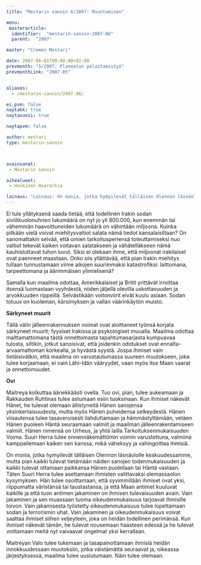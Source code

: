 ```yaml
---
title: "Mestarin sanoin 6/2007: Muuntuminen"

menu:
 masterarticle:
  identifier:  "mestarin-sanoin-2007-06"
  parent:  "2007"

master: "Cremen Mestari"

date: 2007-06-01T00:00:00+02:00
prevmonth: "5/2007: Planeetan pelastamistyö"
prevmonthLink: "2007-05"


aliases:
  - /mestarin-sanoin/2007-06/

ei_pvm: false
naytakk: true
naytavuosi: true

naytapvm: false

author: mestari
type: mestarin-sanoin



avainsanat:
 - Mestarin sanoin

aihealueet:
 - Henkinen Hierarkia

lainaus: "Lainaus: On monia, jotka hymyilevät tälläisen Olennon läsnäololle keskuudessamme, mutta pian kaikki tulevat tietämään näiden sanojen todenmukaisuuden ja kaikki tulevat ottamaan paikkansa Hänen puolellaan tai Häntä vastaan. Täten Suuri Herra tulee asettamaan ihmisten valittavaksi olemassaolon kysymyksen.."
---
```

<p>Ei tule yllätyksenä saada tietää, että todellinen Irakin sodan siviilikuolonuhrien lukumäärä on nyt jo yli 800.000, kun enemmän tai vähemmän haavoittuneiden lukumäärä on vähintään miljoona. Kuinka pitkään vielä voivat miehitysvaltiot salata nämä tiedot kansalaisiltaan? On sanomattakin selvää, että omien tarkoitusperiensä toteuttamiseksi nuo valtiot tekevät kaiken voitavan salatakseen ja vähätelläkseen nämä kauhistuttavat tuhon luvut. Siksi ei olekaan ihme, että miljoonat irakilaiset ovat paenneet maastaan. Onko siis yllättävää, että pian Irakin miehitys tullaan tunnustamaan viime aikojen suurimmaksi katastrofiksi: laittomana, tarpeettomana ja äärimmäisen ylimielisenä?</p>
<p>Samalla kun maailma odottaa, Amerikkalaiset ja Britit yrittävät irroittaa itsensä luomastaan vyyhdestä, niiden jäljellä olevilla uskottavuuden ja arvokkuuden rippeillä. Selvästikään voitonviirit eivät kuulu asiaan. Sodan totuus on kuoleman, kärsimyksen ja vallan väärinkäytön muisto.</p>
<p><strong>Särkyneet muurit</strong></p>
<p>Tällä välin jälleenrakennuksen voimat ovat aloittaneet työnsä korjata särkyneet muurit; fyysiset Irakissa ja psykologiset muualla. Maailma odottaa malttamattomana tästä onnettomasta tapahtumasarjasta kumpuavaa tulosta, siltikin, jotkut sanoisivat, että joidenkin odotukset ovat ennalta-arvaamattoman korkealla, ja hyvästä syystä. Jospa ihmiset vain tietäisivätkin, että maailma on varustautumassa suureen muutokseen, joka tulee korjaamaan, ei vain Lähi-Idän vääryydet, vaan myös itse Maan vaarat ja onnettomuudet.</p>
<p><strong>Ovi</strong></p>
<p>Maitreya kolkuttaa äänekkäästi ovella. Tuo ovi, pian, tulee aukeamaan ja Rakkauden Ruhtinas tulee astumaan esiin tuoksinaan. Kun ihmiset näkevät Hänet, he tulevat olemaan ällistyneitä Hänen sanojensa yksinkertaisuudesta, mutta myös Hänen puheidensa selkeydestä. Hänen viisautensa tulee tasaveroisesti ilahduttamaan ja hämmästyttämään, vetäen Hänen puoleen Häntä seuraamaan valmiit ja maailman jälleenrakentamiseen valmiit. Hänen nimensä on Urheus, ja yhtä lailla Tarkoituksenmukaisuuden Voima. Suuri Herra tulee ennennäkemättömin voimin varustettuna, valmiina kamppailemaan kaiken sen kanssa, mikä väheksyy ja vahingoittaa ihmisiä.</p>
<p>On monia, jotka hymyilevät tälläisen Olennon läsnäololle keskuudessamme, mutta pian kaikki tulevat tietämään näiden sanojen todenmukaisuuden ja kaikki tulevat ottamaan paikkansa Hänen puolellaan tai Häntä vastaan. Täten Suuri Herra tulee asettamaan ihmisten valittavaksi olemassaolon kysymyksen. Hän tulee osoittamaan, että syvimmillään ihmiset ovat yksi, riippumatta väristänsä tai taustastansa, ja että Maan antimet kuuluvat kaikille ja että tuon antimen jakaminen on ihmisen tulevaisuuden avain. Vain jakaminen ja sen muassaan tuoma oikeudenmukaisuus tarjoavat ihmisille toivon. Vain jakamisesta työstetty oikeudenmukaisuus tulee lopettamaan sodan ja terrorismin uhat. Vain jakaminen ja oikeudenmukaisuus voivat saattaa ihmiset siihen veljeyteen, joka on heidän todellinen perimänsä. Kun ihmiset näkevät tämän, he tulevat nousemaan haasteen edessä ja he tulevat voittamaan meitä nyt vaivaavat ongelmat yksi kerrallaan.</p>
<p>Maitreyan Valo tulee tukemaan ja tasapainottamaan ihmisiä heidän innokkuudessaan muutoksiin, jotka väistämättä seuraavat ja, oikeassa järjestyksessä, maailma tulee uusiutumaan. Näin tulee olemaan.</p>